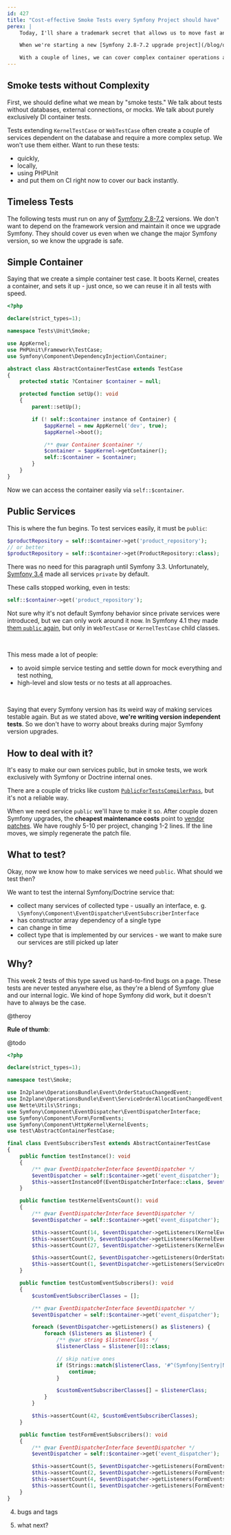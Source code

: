 ```yaml
---
id: 427
title: "Cost-effective Smoke Tests every Symfony Project should have"
perex: |
    Today, I'll share a trademark secret that allows us to move fast and make huge changes without fear.

    When we're starting a new [Symfony 2.8-7.2 upgrade project](/blog/off-the-beaten-path-to-upgrade-symfony-28-to-72), we cover it with a couple of tests first. These tests are not units, but smoke tests - with a couple of lines they cover a huge portion of the Symfony framework layer we use.

    With a couple of lines, we can cover complex container operations and avoid most dummy yet destructive bugs while working with services.
---
```


## Smoke tests without Complexity

First, we should define what we mean by "smoke tests." We talk about tests without databases, external connections, or mocks. We talk about purely exclusively DI container tests.

Tests extending `KernelTestCase` or `WebTestCase` often create a couple of services dependent on the database and require a more complex setup. We won't use them either. Want to run these tests:

* quickly,
* locally,
* using PHPUnit
* and put them on CI right now to cover our back instantly.

## Timeless Tests

The following tests must run on any of [Symfony 2.8-7.2](/blog/off-the-beaten-path-to-upgrade-symfony-28-to-72) versions. We don't want to depend on the framework version and maintain it once we upgrade Symfony. They should cover us even when we change the major Symfony version, so we know the upgrade is safe.

## Simple Container

Saying that we create a simple container test case. It boots Kernel, creates a container, and sets it up - just once, so we can reuse it in all tests with speed.

```php
<?php

declare(strict_types=1);

namespace Tests\Unit\Smoke;

use AppKernel;
use PHPUnit\Framework\TestCase;
use Symfony\Component\DependencyInjection\Container;

abstract class AbstractContainerTestCase extends TestCase
{
    protected static ?Container $container = null;

    protected function setUp(): void
    {
        parent::setUp();

        if (! self::$container instance of Container) {
            $appKernel = new AppKernel('dev', true);
            $appKernel->boot();

            /** @var Container $container */
            $container = $appKernel->getContainer();
            self::$container = $container;
        }
    }
}
```

Now we can access the container easily via `self::$container`.

## Public Services

This is where the fun begins. To test services easily, it must be `public`:

```php
$productRepository = self::$container->get('product_repository');
// or better
$productRepository = self::$container->get(ProductRepository::class);
```

There was no need for this paragraph until Symfony 3.3. Unfortunately, [Symfony 3.4](https://dev.to/mainick/how-to-test-a-private-service-in-symfony-2m91) made all services `private` by default.

These calls stopped working, even in tests:

```php
self::$container->get('product_repository');
```

Not sure why it's not default Symfony behavior since private services were introduced, but we can only work around it now. In Symfony 4.1 they made [them `public` again](https://symfony.com/blog/new-in-symfony-4-1-simpler-service-testing), but only in `WebTestCase` or `KernelTestCase` child classes.

<br>

This mess made a lot of people:

* to avoid simple service testing and settle down for mock everything and test nothing,
* high-level and slow tests
 or no tests at all approaches.

<br>

Saying that every Symfony version has its weird way of making services testable again. But as we stated above, **we're writing version independent tests**. So we don't have to worry about breaks during major Symfony version upgrades.

## How to deal with it?

It's easy to make our own services public, but in smoke tests, we work exclusively with Symfony or Doctrine internal ones.

There are a couple of tricks like custom [`PublicForTestsCompilerPass`](https://stackoverflow.com/questions/46677535/running-symfony-dic-smoke-tests-in-sf3-4-and-above), but it's not a reliable way.

When we need service `public` we'll have to make it so. After couple dozen Symfony upgrades, the **cheapest maintenance costs** point to [vendor patches](/blog/2020/07/02/how-to-patch-package-in-vendor-yet-allow-its-updates). We have roughly 5-10 per project, changing 1-2 lines. If the line moves, we simply regenerate the patch file.


## What to test?

Okay, now we know how to make services we need `public`. What should we test then?

We want to test the internal Symfony/Doctrine service that:

* collect many services of collected type - usually an interface, e. g. `\Symfony\Component\EventDispatcher\EventSubscriberInterface`
* has constructor array dependency of a single type
* can change in time
* collect type that is implemented by our services - we want to make sure our services are still picked up later


## Why?

This week 2 tests of this type saved us hard-to-find bugs on a page. These tests are never tested anywhere else, as they're a blend of Symfony glue and our internal logic. We kind of hope Symfony did work, but it doesn't have to always be the case.

@theroy



**Rule of thumb**:

@todo


```php
<?php

declare(strict_types=1);

namespace test\Smoke;

use In2plane\OperationsBundle\Event\OrderStatusChangedEvent;
use In2plane\OperationsBundle\Event\ServiceOrderAllocationChangedEvent;
use Nette\Utils\Strings;
use Symfony\Component\EventDispatcher\EventDispatcherInterface;
use Symfony\Component\Form\FormEvents;
use Symfony\Component\HttpKernel\KernelEvents;
use test\AbstractContainerTestCase;

final class EventSubscribersTest extends AbstractContainerTestCase
{
    public function testInstance(): void
    {
        /** @var EventDispatcherInterface $eventDispatcher */
        $eventDispatcher = self::$container->get('event_dispatcher');
        $this->assertInstanceOf(EventDispatcherInterface::class, $eventDispatcher);
    }

    public function testKernelEventsCount(): void
    {
        /** @var EventDispatcherInterface $eventDispatcher */
        $eventDispatcher = self::$container->get('event_dispatcher');

        $this->assertCount(14, $eventDispatcher->getListeners(KernelEvents::RESPONSE));
        $this->assertCount(9, $eventDispatcher->getListeners(KernelEvents::CONTROLLER));
        $this->assertCount(27, $eventDispatcher->getListeners(KernelEvents::REQUEST));

        $this->assertCount(2, $eventDispatcher->getListeners(OrderStatusChangedEvent::STATUS_COMPLETED));
        $this->assertCount(1, $eventDispatcher->getListeners(ServiceOrderAllocationChangedEvent::ALLOCATION_CHANGED));
    }

    public function testCustomEventSubscribers(): void
    {
        $customEventSubscriberClasses = [];

        /** @var EventDispatcherInterface $eventDispatcher */
        $eventDispatcher = self::$container->get('event_dispatcher');

        foreach ($eventDispatcher->getListeners() as $listeners) {
            foreach ($listeners as $listener) {
                /** @var string $listenerClass */
                $listenerClass = $listener[0]::class;

                // skip native ones
                if (Strings::match($listenerClass, '#^(Symfony|Sentry|Nelmio|Sensio|FOS)\\\\#')) {
                    continue;
                }

                $customEventSubscriberClasses[] = $listenerClass;
            }
        }

        $this->assertCount(42, $customEventSubscriberClasses);
    }

    public function testFormEventSubscribers(): void
    {
        /** @var EventDispatcherInterface $eventDispatcher */
        $eventDispatcher = self::$container->get('event_dispatcher');

        $this->assertCount(5, $eventDispatcher->getListeners(FormEvents::PRE_SUBMIT));
        $this->assertCount(2, $eventDispatcher->getListeners(FormEvents::POST_SUBMIT));
        $this->assertCount(4, $eventDispatcher->getListeners(FormEvents::PRE_SET_DATA));
        $this->assertCount(1, $eventDispatcher->getListeners(FormEvents::POST_SET_DATA));
    }
}
```

4) bugs and tags



5) what next?
